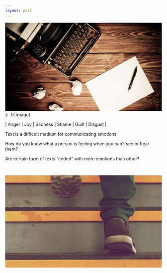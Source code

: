 ```yaml
---
layout: post
---
```


![](/uploads/01.jpeg){: .fit.image}

| Anger | Joy | Sadness | Shame | Guilt | Disgust |

Text is a difficult medium for communicating emotions.

How do you know what a person is feeling when you can’t see or hear them?

Are certain form of texts “coded” with more emotions than other?

&nbsp;

![](/uploads/04.jpg)